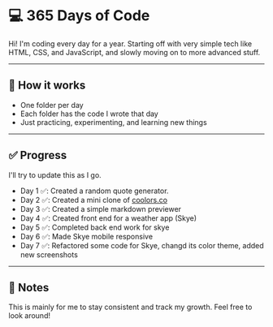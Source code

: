# 💻 365 Days of Code

Hi! I'm coding every day for a year. Starting off with very simple tech like HTML, CSS, and JavaScript, and slowly moving on to more advanced stuff. 

---

## 📅 How it works

- One folder per day  
- Each folder has the code I wrote that day  
- Just practicing, experimenting, and learning new things

---

## ✅ Progress

I'll try to update this as I go.  
- Day 1 ✅: Created a random quote generator.
- Day 2 ✅: Created a mini clone of [coolors.co](https://coolors.co)
- Day 3 ✅: Created a simple markdown previewer
- Day 4 ✅: Created front end for a weather app (Skye)
- Day 5 ✅: Completed back end work for skye
- Day 6 ✅: Made Skye mobile responsive
- Day 7 ✅: Refactored some code for Skye, changd its color theme, added new screenshots

---

## 📌 Notes

This is mainly for me to stay consistent and track my growth. Feel free to look around!
